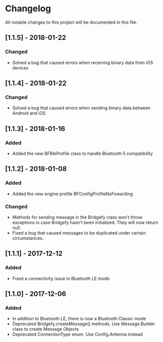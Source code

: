 # Changelog
All notable changes to this project will be documented in this file.

## [1.1.5] - 2018-01-22
### Changed
- Solved a bug that caused errors when receiving binary data from iOS devices

## [1.1.4] - 2018-01-22
### Changed
- Solved a bug that caused errors when sending binary data between Android and iOS

## [1.1.3] - 2018-01-16
### Added
- Added the new BFBleProfile class to handle Bluetooth 5 compatibility


## [1.1.2] - 2018-01-08
### Added
- Added the new engine profile BFConfigProfileNoFowarding

### Changed
- Methods for sending message in the Bridgefy class won't throw exceptions in case Bridgefy hasn't been initialized.
They will now return null.
- Fixed a bug that caused messages to be duplicated under certain circumstances.


## [1.1.1] - 2017-12-12
### Added
- Fixed a connectivity issue in Bluetooth LE mode


## [1.1.0] - 2017-12-06
### Added
- In addition to Bluetooth LE, there is now a Bluetooth Classic mode
- Deprecated Bridgefy.createMessage() methods. Use Message.Builder class to create Message Objects
- Deprecated ConnectionType enum. Use Config.Antenna instead


